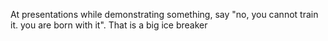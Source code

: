 At presentations while demonstrating something, say "no, you cannot train it. you are born with it". That is a big ice breaker